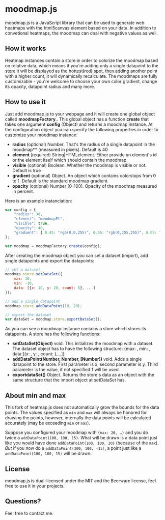 # moodmap.js
moodmap.js is a JavaScript library that can be used to generate web heatmaps with the html5canvas element based on your data.
In addition to convetional heatmaps,
the moodmap can deal with negative values as well.

## How it works
Heatmap instances contain a store in order to colorize the moodmap based on relative data, which means if you're adding only a single datapoint to the store it will be displayed as the hottest(red) spot, then adding another point with a higher count, it will dynamically recalculate.
The moodmaps are fully customizable - you're welcome to choose your own color gradient, change its opacity, datapoint radius and many more.

## How to use it
Just add moodmap.js to your webpage and it will create one global object called **moodmapFactory**..
This global object has a function **create** that takes one argument **config** (Object) and returns a moodmap instance.
At the configuration object you can specify the following properties in order to customize your moodmap instance:

- **radius** (optional) Number. That's the radius of a single datapoint in the moodmap** (measured in pixels). Default is 40
- **element** (required) String|HTMLelement. Either provide an element's id or the element itself which should contain the moodmap.
- **visible** (optional) Boolean. Whether the moodmap is visible or not. Default is true
- **gradient** (optional) Object. An object which contains colorstops from 0 to 1. Default is the standard moodmap gradient.
- **opacity** (optional) Number [0-100]. Opacity of the moodmap measured in percent.

Here is an example instanciation:

```javascript
var config = {
    "radius": 30,
    "element": "moodmapEl",
    "visible": true,
    "opacity": 40,
    "gradient": { 0.45: "rgb(0,0,255)", 0.55: "rgb(0,255,255)", 0.65: "rgb(0,255,0)", 0.95: "yellow", 1.0: "rgb(255,0,0)" }
};

var moodmap = moodmapFactory.create(config);
```

After creating the moodmap object you can set a dataset (import), add single datapoints and export the datapoints:

```javascript
// set a dataset
moodmap.store.setDataSet({
    max: 10,
    min: -10,
    data: [{x: 10, y: 20, count: 5}, ...]
});

// add a single datapoint
moodmap.store.addDataPoint(10, 20);

// export the dataset
var dataSet = moodmap.store.exportDataSet();
```

As you can see a moodmap instance contains a store which stores its datapoints.
A store has the following functions:

- **setDataSet(Object)** void. This initializes the moodmap with a dataset. The dataset object has to have the following structure: {max: <maximum count>, min: <minimum count>, data:[{x: <dataPointX>, y: <dataPointY>, count: <valueAtXY>},...]}
- **addDataPoint(Number, Number, [Number])** void. Adds a single datapoint to the store. First parameter is x, second parameter is y. Third parameter is the value, if not specified 1 will be used.
- **exportdataSet()** Object. Returns the store's data as an object with the same structure that the import object at setDataSet has.

## About min and max

This fork of heatmap.js does not automatically grow the bounds for the
data points.
The values specified as `min` and `max` will always be honored
for drawing the points, however, internally the data points will be
calculated accurately (may be exceeding `min` or `max`).

Suppose you configured your moodmap with `{max: 20, …}` and you do twice
a `addDataPoint(100, 100, 15)`. What will be drawn is a data point just
like you would have done `addDataPoint(100, 100, 20)` (because of the `max`).
*But* if you now do a `addDataPoint(100, 100, -15)`, a point just like a
`addDataPoint(100, 100, 15)` will be drawn.

## License
moodmap.js is dual-licensed under the MIT and the Beerware license, feel free to use it in your projects.

## Questions?
Feel free to contact me.
